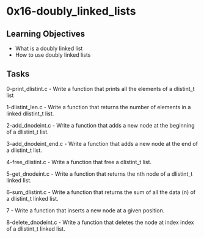 # 0x16-doubly_linked_lists

## Learning Objectives
+ What is a doubly linked list
+ How to use doubly linked lists

## Tasks
0-print_dlistint.c - Write a function that prints all the elements of a dlistint_t list

1-dlistint_len.c - Write a function that returns the number of elements in a linked dlistint_t list.

2-add_dnodeint.c - Write a function that adds a new node at the beginning of a dlistint_t list.

3-add_dnodeint_end.c - Write a function that adds a new node at the end of a dlistint_t list.

4-free_dlistint.c - Write a function that free a dlistint_t list.

5-get_dnodeint.c - Write a function that returns the nth node of a dlistint_t linked list.

6-sum_dlistint.c - Write a function that returns the sum of all the data (n) of a dlistint_t linked list.

7 - Write a function that inserts a new node at a given position.

8-delete_dnodeint.c - Write a function that deletes the node at index index of a dlistint_t linked list.
